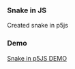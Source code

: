 ### Snake in JS
Created snake in p5js

### Demo
[Snake in p5JS DEMO](https://dvdknaap.github.io/Snake-in-JS/)
